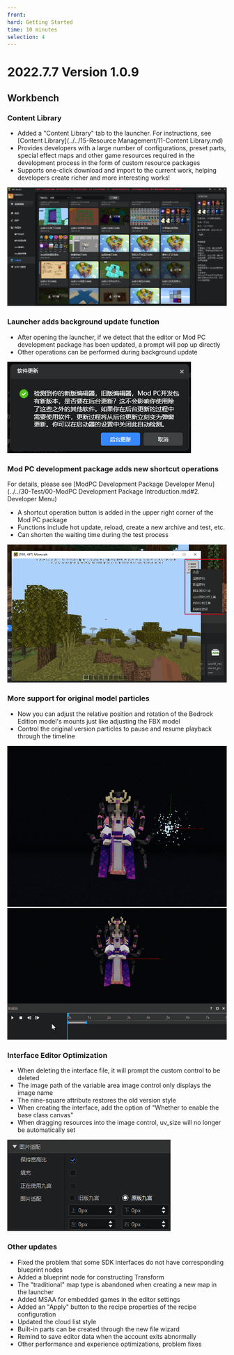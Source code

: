 ```yaml
--- 
front: 
hard: Getting Started 
time: 10 minutes 
selection: 4 
--- 
```


# 2022.7.7 Version 1.0.9 

## Workbench 

### Content Library 

- Added a "Content Library" tab to the launcher. For instructions, see [Content Library](../../15-Resource Management/11-Content Library.md) 
- Provides developers with a large number of configurations, preset parts, special effect maps and other game resources required in the development process in the form of custom resource packages 
- Supports one-click download and import to the current work, helping developers create richer and more interesting works! 

![Content Library](./images/nrk.png) 

### Launcher adds background update function 

- After opening the launcher, if we detect that the editor or Mod PC development package has been updated, a prompt will pop up directly 
- Other operations can be performed during background update 

![Background Update](./images/htgx.png) 

### Mod PC development package adds new shortcut operations 
For details, please see [ModPC Development Package Developer Menu](../../30-Test/00-ModPC Development Package Introduction.md#2. Developer Menu) 
- A shortcut operation button is added in the upper right corner of the Mod PC package 
- Functions include hot update, reload, create a new archive and test, etc. 
- Can shorten the waiting time during the test process 

![Quick Operation](./images/kjcz.png) 

### More support for original model particles 

- Now you can adjust the relative position and rotation of the Bedrock Edition model's mounts just like adjusting the FBX model 
- Control the original version particles to pause and resume playback through the timeline 

![Example 1](./images/sample.gif) 
![Example 2](./images/sample2.gif) 

### Interface Editor Optimization 

- When deleting the interface file, it will prompt the custom control to be deleted 
- The image path of the variable area image control only displays the image name 
- The nine-square attribute restores the old version style 
- When creating the interface, add the option of "Whether to enable the base class canvas" 
- When dragging resources into the image control, uv_size will no longer be automatically set 


![九宫](./images/jg.png) 

### Other updates 

- Fixed the problem that some SDK interfaces do not have corresponding blueprint nodes 
- Added a blueprint node for constructing Transform 
- The "traditional" map type is abandoned when creating a new map in the launcher 
- Added MSAA for embedded games in the editor settings 
- Added an "Apply" button to the recipe properties of the recipe configuration 
- Updated the cloud list style 
- Built-in parts can be created through the new file wizard 
- Remind to save editor data when the account exits abnormally 
- Other performance and experience optimizations, problem fixes